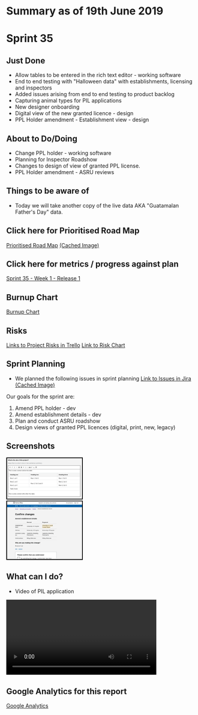 # Summary as of 19th June 2019 

# Sprint 35

## Just Done
* Allow tables to be entered in the rich text editor - working software
* End to end testing with "Halloween data" with  establishments, licensing and inspectors
* Added issues arising from end to end testing to product backlog
* Capturing animal types for PIL applications
* New designer onboarding
* Digital view of the new granted licence - design
* PPL Holder amendment - Establishment view - design


## About to Do/Doing
* Change PPL holder - working software
* Planning for Inspector Roadshow
* Changes to design of view of granted PPL license.
* PPL Holder amendment - ASRU reviews

## Things to be aware of
* Today we will take another copy of the live data AKA "Guatamalan Father's Day" data.

## Click here for Prioritised Road Map
[Prioritised Road Map](https://trello.com/b/p7x9hbPV/prioritised-roadmap)    [\(Cached Image\)](graphs/ASLRoadMap19062019.jpg)

## Click here for metrics / progress against plan
[Sprint 35 - Week 1 - Release 1](graphs/progress19062019.png)

## Burnup Chart

[Burnup Chart](burnup19062019.md)

## Risks
[Links to Project Risks in Trello](https://trello.com/b/VuFuCL7t/risk-register-and-kpis-asl-delivery) 
[Link to Risk Chart](graphs/risk19062019.png)

## Sprint Planning
* We planned the following issues in sprint planning 
[Link to Issues in Jira](https://jira.digital.homeoffice.gov.uk/secure/RapidBoard.jspa?rapidView=261)    [\(Cached Image\)](graphs/sprint19062019.png)

Our goals for the sprint are:
1. Amend PPL holder - dev 
2. Amend establishment details - dev 
3. Plan and conduct ASRU roadshow 
4. Design views of granted PPL licences (digital, print, new, legacy) 

## Screenshots
<a href="graphs/proto1_19062019.png"><img src="graphs/proto1_19062019.png" alt="HTML5 Icon" width="200" style="border:2px solid black"></a>
<br>
<a href="graphs/proto2_19062019.png"><img src="graphs/proto2_19062019.png" alt="HTML5 Icon" width="200" style="border:2px solid black"></a>
<br>

## What can I do?
* Video of PIL application
<video controls width="400">
    <source src="graphs/ApplyForaAPil.mp4"
            type="video/mp4">

    Sorry, your browser doesn't support embedded videos.
</video>

## Google Analytics for this report
[Google Analytics](graphs/GA19062019.jpg)


